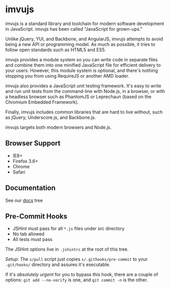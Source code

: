 imvujs
======

imvujs is a standard library and toolchain for modern software
development in JavaScript.  imvujs has been called "JavaScript for
grown-ups."

Unlike jQuery, YUI, and Backbone, and AngularJS, imvujs attempts to
avoid being a new API or programming model.  As much as possible, it
tries to follow open standards such as HTML5 and ES5.

imvujs provides a module system so you can write code in separate
files and combine them into one minified JavaScript file for efficient
delivery to your users.  However, this module system is optional, and
there's nothing stopping you from using RequireJS or another AMD
loader.

imvujs also provides a JavaScript unit testing framework.  It's easy
to write and run unit tests from the command-line with Node.js, in a
browser, or with a headless browser such as PhantomJS or Leprechaun
(based on the Chromium Embedded Framework).

Finally, imvujs includes common libraries that are hard to live
without, such as jQuery, Underscore.js, and Backbone.js.

imvujs targets both modern browsers and Node.js.


Browser Support
----

* IE8+
* Firefox 3.6+
* Chrome
* Safari


## Documentation

See our [docs](https://github.com/imvu/imvujs/tree/master/docs) tree

## Pre-Commit Hooks

* JSHint must pass for all `*.js` files under src directory
* No tab allowed
* All tests must pass

The JSHint options live in `.jshintrc` at the root of this tree.

*Setup*: The `s/pull` script just copies `s/.githooks/pre-commit` to your `.git/hooks/` directory and assures it's executable.

If it's _absolutely urgent_ for you to bypass this hook, there are a couple of options: `git add --no-verify` is one, and `git commit -n` is the other.

